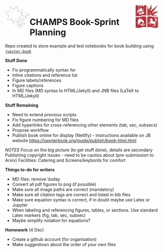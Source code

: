 
<a href="https://champsproject.com/">
  <img src="demo/champsbook/content/images/logo/champs_logo.jpg" width="16%" align="left">
</a>    
  
<a href="http://www.bristol.ac.uk/maths/">
    <img src="demo/champsbook/content/images/logo/uob-logo.png" width="15%" align="right">
</a>



# CHAMPS Book-Sprint Planning

Repo created to store example and test notebooks for book building using [`jupyter-book`](https://github.com/jupyter/jupyter-book) 
 
**Stuff Done**

* Fix programmatically syntax  for 
* Inline citations and reference list
* Figure labels/references
* Figure captions
* In MD files (MD syntax to HTML/Jekyll) and JNB files (LaTeX to HTML/Jekyll)

**Stuff Remaining**

* Need to extend previous scripts
* Fix figure numbering for MD files
* Add hyperlinks for cross-referencing other elements (tab, sec, subsecs)
* Propose workflow
* Publish book online for display (Netlify) - instructions available on JB website
https://jupyterbook.org/guide/publish/book-html.html

_NOTES_
Focus on the big picture (to get stuff done), details are secondary
Publishing copyright issues - need to be cautios about (pre-submission to Arxiv)
Facilities: Catering and Screens/keybords for comfort



**Things to-do for writers**

* MD files: remove \today
* Convert all pdf figures to png (if possible)
* Make sure all image paths are correct (mandatory)
* Make sure all citation tags are correct and listed in bib files
* Make sure equation syntax is correct, if in doubt maybe use Latex or Jupyter
* When labeling and referencing figures, tables, or sections. Use standard Latex markers (fig, tab, sec, subsec)
* Maybe simplify notation for equations?

**Homework** (4 Dec)

* Create a github account (for organisation)
* Make suggestiosn about the order of your own files
